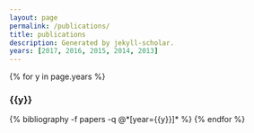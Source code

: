```yaml
---
layout: page
permalink: /publications/
title: publications
description: Generated by jekyll-scholar.
years: [2017, 2016, 2015, 2014, 2013]
---
```


{% for y in page.years %}
  <h3 class="year">{{y}}</h3>
  {% bibliography -f papers -q @*[year={{y}}]* %}
{% endfor %}
